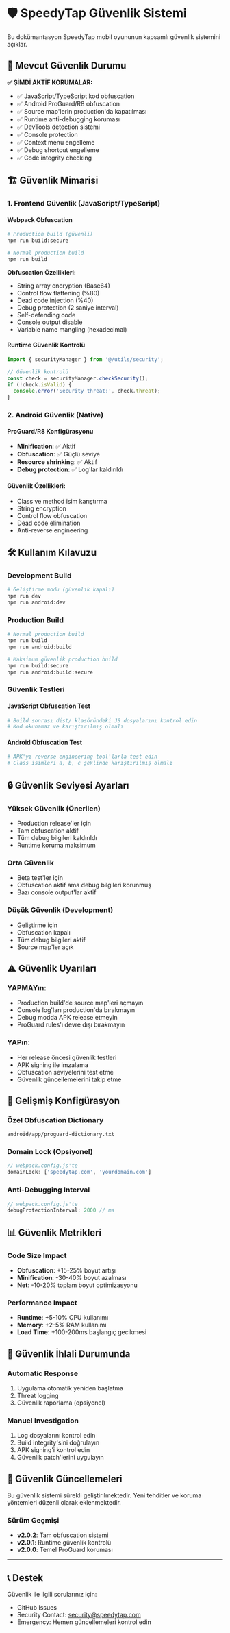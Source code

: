 # 🛡️ SpeedyTap Güvenlik Sistemi

Bu dokümantasyon SpeedyTap mobil oyununun kapsamlı güvenlik sistemini açıklar.

## 🚨 Mevcut Güvenlik Durumu

**✅ ŞİMDİ AKTİF KORUMALAR:**
- ✅ JavaScript/TypeScript kod obfuscation
- ✅ Android ProGuard/R8 obfuscation
- ✅ Source map'lerin production'da kapatılması
- ✅ Runtime anti-debugging koruması
- ✅ DevTools detection sistemi
- ✅ Console protection
- ✅ Context menu engelleme
- ✅ Debug shortcut engelleme
- ✅ Code integrity checking

## 🏗️ Güvenlik Mimarisi

### 1. Frontend Güvenlik (JavaScript/TypeScript)

#### Webpack Obfuscation
```bash
# Production build (güvenli)
npm run build:secure

# Normal production build
npm run build
```

**Obfuscation Özellikleri:**
- String array encryption (Base64)
- Control flow flattening (%80)
- Dead code injection (%40)
- Debug protection (2 saniye interval)
- Self-defending code
- Console output disable
- Variable name mangling (hexadecimal)

#### Runtime Güvenlik Kontrolü
```typescript
import { securityManager } from '@/utils/security';

// Güvenlik kontrolü
const check = securityManager.checkSecurity();
if (!check.isValid) {
  console.error('Security threat:', check.threat);
}
```

### 2. Android Güvenlik (Native)

#### ProGuard/R8 Konfigürasyonu
- **Minification**: ✅ Aktif
- **Obfuscation**: ✅ Güçlü seviye
- **Resource shrinking**: ✅ Aktif
- **Debug protection**: ✅ Log'lar kaldırıldı

#### Güvenlik Özellikleri:
- Class ve method isim karıştırma
- String encryption
- Control flow obfuscation
- Dead code elimination
- Anti-reverse engineering

## 🛠️ Kullanım Kılavuzu

### Development Build
```bash
# Geliştirme modu (güvenlik kapalı)
npm run dev
npm run android:dev
```

### Production Build
```bash
# Normal production build
npm run build
npm run android:build

# Maksimum güvenlik production build
npm run build:secure
npm run android:build:secure
```

### Güvenlik Testleri

#### JavaScript Obfuscation Test
```bash
# Build sonrası dist/ klasöründeki JS dosyalarını kontrol edin
# Kod okunamaz ve karıştırılmış olmalı
```

#### Android Obfuscation Test
```bash
# APK'yı reverse engineering tool'larla test edin
# Class isimleri a, b, c şeklinde karıştırılmış olmalı
```

## 🔒 Güvenlik Seviyesi Ayarları

### Yüksek Güvenlik (Önerilen)
- Production release'ler için
- Tam obfuscation aktif
- Tüm debug bilgileri kaldırıldı
- Runtime koruma maksimum

### Orta Güvenlik
- Beta test'ler için
- Obfuscation aktif ama debug bilgileri korunmuş
- Bazı console output'lar aktif

### Düşük Güvenlik (Development)
- Geliştirme için
- Obfuscation kapalı
- Tüm debug bilgileri aktif
- Source map'ler açık

## ⚠️ Güvenlik Uyarıları

### YAPMAYın:
- Production build'de source map'leri açmayın
- Console log'ları production'da bırakmayın
- Debug modda APK release etmeyin
- ProGuard rules'ı devre dışı bırakmayın

### YAPın:
- Her release öncesi güvenlik testleri
- APK signing ile imzalama
- Obfuscation seviyelerini test etme
- Güvenlik güncellemelerini takip etme

## 🔧 Gelişmiş Konfigürasyon

### Özel Obfuscation Dictionary
```
android/app/proguard-dictionary.txt
```

### Domain Lock (Opsiyonel)
```typescript
// webpack.config.js'te
domainLock: ['speedytap.com', 'yourdomain.com']
```

### Anti-Debugging Interval
```typescript
// webpack.config.js'te
debugProtectionInterval: 2000 // ms
```

## 📊 Güvenlik Metrikleri

### Code Size Impact
- **Obfuscation**: +15-25% boyut artışı
- **Minification**: -30-40% boyut azalması
- **Net**: -10-20% toplam boyut optimizasyonu

### Performance Impact
- **Runtime**: +5-10% CPU kullanımı
- **Memory**: +2-5% RAM kullanımı
- **Load Time**: +100-200ms başlangıç gecikmesi

## 🚨 Güvenlik İhlali Durumunda

### Automatic Response
1. Uygulama otomatik yeniden başlatma
2. Threat logging
3. Güvenlik raporlama (opsiyonel)

### Manuel Investigation
1. Log dosyalarını kontrol edin
2. Build integrity'sini doğrulayın
3. APK signing'i kontrol edin
4. Güvenlik patch'lerini uygulayın

## 🔄 Güvenlik Güncellemeleri

Bu güvenlik sistemi sürekli geliştirilmektedir. Yeni tehditler ve koruma yöntemleri düzenli olarak eklenmektedir.

### Sürüm Geçmişi
- **v2.0.2**: Tam obfuscation sistemi
- **v2.0.1**: Runtime güvenlik kontrolü
- **v2.0.0**: Temel ProGuard koruması

---

## 📞 Destek

Güvenlik ile ilgili sorularınız için:
- GitHub Issues
- Security Contact: security@speedytap.com
- Emergency: Hemen güncellemeleri kontrol edin 